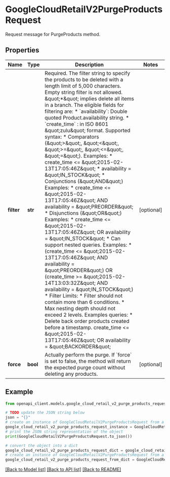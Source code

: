# GoogleCloudRetailV2PurgeProductsRequest

Request message for PurgeProducts method.

## Properties

Name | Type | Description | Notes
------------ | ------------- | ------------- | -------------
**filter** | **str** | Required. The filter string to specify the products to be deleted with a length limit of 5,000 characters. Empty string filter is not allowed. \&quot;*\&quot; implies delete all items in a branch. The eligible fields for filtering are: * &#x60;availability&#x60;: Double quoted Product.availability string. * &#x60;create_time&#x60; : in ISO 8601 \&quot;zulu\&quot; format. Supported syntax: * Comparators (\&quot;&gt;\&quot;, \&quot;&lt;\&quot;, \&quot;&gt;&#x3D;\&quot;, \&quot;&lt;&#x3D;\&quot;, \&quot;&#x3D;\&quot;). Examples: * create_time &lt;&#x3D; \&quot;2015-02-13T17:05:46Z\&quot; * availability &#x3D; \&quot;IN_STOCK\&quot; * Conjunctions (\&quot;AND\&quot;) Examples: * create_time &lt;&#x3D; \&quot;2015-02-13T17:05:46Z\&quot; AND availability &#x3D; \&quot;PREORDER\&quot; * Disjunctions (\&quot;OR\&quot;) Examples: * create_time &lt;&#x3D; \&quot;2015-02-13T17:05:46Z\&quot; OR availability &#x3D; \&quot;IN_STOCK\&quot; * Can support nested queries. Examples: * (create_time &lt;&#x3D; \&quot;2015-02-13T17:05:46Z\&quot; AND availability &#x3D; \&quot;PREORDER\&quot;) OR (create_time &gt;&#x3D; \&quot;2015-02-14T13:03:32Z\&quot; AND availability &#x3D; \&quot;IN_STOCK\&quot;) * Filter Limits: * Filter should not contain more than 6 conditions. * Max nesting depth should not exceed 2 levels. Examples queries: * Delete back order products created before a timestamp. create_time &lt;&#x3D; \&quot;2015-02-13T17:05:46Z\&quot; OR availability &#x3D; \&quot;BACKORDER\&quot; | [optional] 
**force** | **bool** | Actually perform the purge. If &#x60;force&#x60; is set to false, the method will return the expected purge count without deleting any products. | [optional] 

## Example

```python
from openapi_client.models.google_cloud_retail_v2_purge_products_request import GoogleCloudRetailV2PurgeProductsRequest

# TODO update the JSON string below
json = "{}"
# create an instance of GoogleCloudRetailV2PurgeProductsRequest from a JSON string
google_cloud_retail_v2_purge_products_request_instance = GoogleCloudRetailV2PurgeProductsRequest.from_json(json)
# print the JSON string representation of the object
print(GoogleCloudRetailV2PurgeProductsRequest.to_json())

# convert the object into a dict
google_cloud_retail_v2_purge_products_request_dict = google_cloud_retail_v2_purge_products_request_instance.to_dict()
# create an instance of GoogleCloudRetailV2PurgeProductsRequest from a dict
google_cloud_retail_v2_purge_products_request_from_dict = GoogleCloudRetailV2PurgeProductsRequest.from_dict(google_cloud_retail_v2_purge_products_request_dict)
```
[[Back to Model list]](../README.md#documentation-for-models) [[Back to API list]](../README.md#documentation-for-api-endpoints) [[Back to README]](../README.md)


